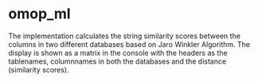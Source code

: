 # omop_ml

The implementation calculates the string similarity scores between the columns in two different databases 
based on Jaro Winkler Algorithm. The display is shown as a matrix in the console with the headers as the 
tablenames, columnnames in both the databases and the distance (similarity scores).



